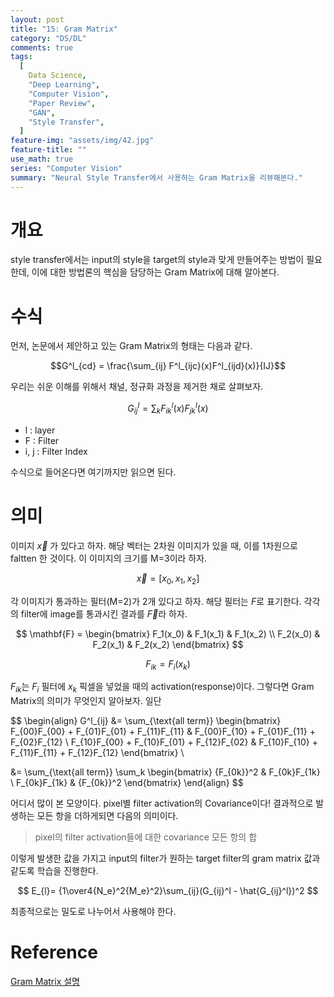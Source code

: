 ```yaml
---
layout: post
title: "15: Gram Matrix"
category: "DS/DL"
comments: true
tags:
  [
    Data Science,
    "Deep Learning",
    "Computer Vision",
    "Paper Review",
    "GAN",
    "Style Transfer",
  ]
feature-img: "assets/img/42.jpg"
feature-title: ""
use_math: true
series: "Computer Vision"
summary: "Neural Style Transfer에서 사용하는 Gram Matrix을 리뷰해본다."
---
```


# 개요

style transfer에서는 input의 style을 target의 style과 맞게 만들어주는 방법이 필요한데, 이에 대한 방법론의 핵심을 담당하는 Gram Matrix에 대해 알아본다.

# 수식

먼저, 논문에서 제안하고 있는 Gram Matrix의 형태는 다음과 같다.

$$G^l_{cd} = \frac{\sum_{ij} F^l_{ijc}(x)F^l_{ijd}(x)}{IJ}$$

우리는 쉬운 이해를 위해서 채널, 정규화 과정을 제거한 채로 살펴보자.

$$G^l_{ij} = {\sum_{k} F^l_{ik}(x)F^l_{jk}(x)}$$

- l : layer
- F : Filter
- i, j : Filter Index

수식으로 들어온다면 여기까지만 읽으면 된다.

# 의미

이미지 $\vec{x}$ 가 있다고 하자. 해당 벡터는 2차원 이미지가 있을 때, 이를 1차원으로 faltten 한 것이다. 이 이미지의 크기를 M=3이라 하자.

$$
\vec{x}=[x_0, x_1, x_2]
$$

각 이미지가 통과하는 필터(M=2)가 2개 있다고 하자. 해당 필터는 $F$로 표기한다. 각각의 filter에 image를 통과시킨 결과를 $\vec{F}$라 하자.

$$
\mathbf{F} =
\begin{bmatrix}
   F_1(x_0) & F_1(x_1) & F_1(x_2) \\
   F_2(x_0) & F_2(x_1) & F_2(x_2)
\end{bmatrix}
$$

$$
F_{ik} = F_i(x_k)
$$

$F_{ik}$는 $F_i$ 필터에 $x_k$ 픽셀을 넣었을 때의 activation(response)이다. 그렇다면 Gram Matrix의 의미가 무엇인지 알아보자. 일단

$$
\begin{align}
   G^l_{ij}
   &=
   \sum_{\text{all term}}
   \begin{bmatrix}
      F_{00}F_{00} + F_{01}F_{01} + F_{11}F_{11} & F_{00}F_{10} + F_{01}F_{11} + F_{02}F_{12} \\
      F_{10}F_{00} + F_{10}F_{01} + F_{12}F_{02} & F_{10}F_{10} + F_{11}F_{11} + F_{12}F_{12}
   \end{bmatrix}
   \\

   &=
   \sum_{\text{all term}} \sum_k
   \begin{bmatrix}
      {F_{0k}}^2 & F_{0k}F_{1k} \\
      F_{0k}F_{1k} & {F_{0k}}^2
   \end{bmatrix}
\end{align}
$$

어디서 많이 본 모양이다. pixel별 filter activation의 Covariance이다! 결과적으로 발생하는 모든 항을 더하게되면 다음의 의미이다.

> pixel의 filter activation들에 대한 covariance 모든 항의 합

이렇게 발생한 값을 가지고 input의 filter가 원하는 target filter의 gram matrix 값과 같도록 학습을 진행한다.

$$
E_{l}= {1\over4{N_e}^2{M_e}^2}\sum_{ij}(G_{ij}^l - \hat{G_{ij}^l})^2
$$

최종적으로는 밀도로 나누어서 사용해야 한다.

# Reference

[Gram Matrix 설명](https://m.blog.naver.com/PostView.nhn?blogId=atelierjpro&logNo=221180412283&proxyReferer=https:%2F%2Fwww.google.com%2F)
